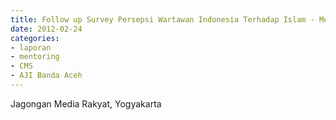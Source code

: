 ```yaml
---
title: Follow up Survey Persepsi Wartawan Indonesia Terhadap Islam - Mentoring 24 Februari 2012
date: 2012-02-24
categories:
- laporan
- mentoring
- CMS
- AJI Banda Aceh
---
```


Jagongan Media Rakyat, Yogyakarta
